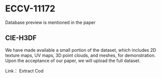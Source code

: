 # ECCV-11172
Database preview is mentioned in the paper

## CIE-H3DF
We have made available a small portion of the dataset, which includes 2D texture maps, UV maps, 3D point clouds, and meshes, for demonstration. Upon the acceptance of our paper, we will upload the full dataset.

Link：    Extract Cod
